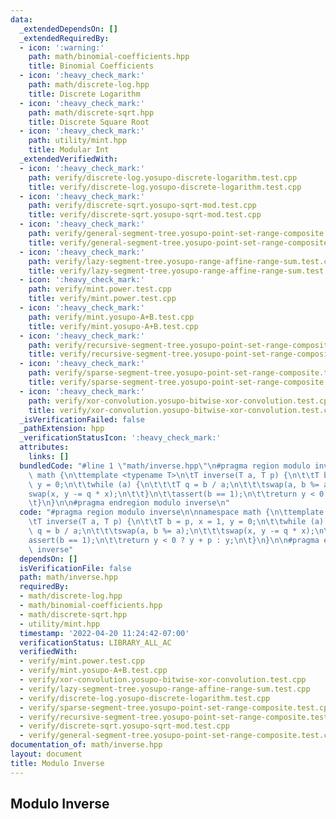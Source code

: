 ```yaml
---
data:
  _extendedDependsOn: []
  _extendedRequiredBy:
  - icon: ':warning:'
    path: math/binomial-coefficients.hpp
    title: Binomial Coefficients
  - icon: ':heavy_check_mark:'
    path: math/discrete-log.hpp
    title: Discrete Logarithm
  - icon: ':heavy_check_mark:'
    path: math/discrete-sqrt.hpp
    title: Discrete Square Root
  - icon: ':heavy_check_mark:'
    path: utility/mint.hpp
    title: Modular Int
  _extendedVerifiedWith:
  - icon: ':heavy_check_mark:'
    path: verify/discrete-log.yosupo-discrete-logarithm.test.cpp
    title: verify/discrete-log.yosupo-discrete-logarithm.test.cpp
  - icon: ':heavy_check_mark:'
    path: verify/discrete-sqrt.yosupo-sqrt-mod.test.cpp
    title: verify/discrete-sqrt.yosupo-sqrt-mod.test.cpp
  - icon: ':heavy_check_mark:'
    path: verify/general-segment-tree.yosupo-point-set-range-composite.test.cpp
    title: verify/general-segment-tree.yosupo-point-set-range-composite.test.cpp
  - icon: ':heavy_check_mark:'
    path: verify/lazy-segment-tree.yosupo-range-affine-range-sum.test.cpp
    title: verify/lazy-segment-tree.yosupo-range-affine-range-sum.test.cpp
  - icon: ':heavy_check_mark:'
    path: verify/mint.power.test.cpp
    title: verify/mint.power.test.cpp
  - icon: ':heavy_check_mark:'
    path: verify/mint.yosupo-A+B.test.cpp
    title: verify/mint.yosupo-A+B.test.cpp
  - icon: ':heavy_check_mark:'
    path: verify/recursive-segment-tree.yosupo-point-set-range-composite.test.cpp
    title: verify/recursive-segment-tree.yosupo-point-set-range-composite.test.cpp
  - icon: ':heavy_check_mark:'
    path: verify/sparse-segment-tree.yosupo-point-set-range-composite.test.cpp
    title: verify/sparse-segment-tree.yosupo-point-set-range-composite.test.cpp
  - icon: ':heavy_check_mark:'
    path: verify/xor-convolution.yosupo-bitwise-xor-convolution.test.cpp
    title: verify/xor-convolution.yosupo-bitwise-xor-convolution.test.cpp
  _isVerificationFailed: false
  _pathExtension: hpp
  _verificationStatusIcon: ':heavy_check_mark:'
  attributes:
    links: []
  bundledCode: "#line 1 \"math/inverse.hpp\"\n#pragma region modulo inverse\n\nnamespace\
    \ math {\n\ttemplate <typename T>\n\tT inverse(T a, T p) {\n\t\tT b = p, x = 1,\
    \ y = 0;\n\t\twhile (a) {\n\t\t\tT q = b / a;\n\t\t\tswap(a, b %= a);\n\t\t\t\
    swap(x, y -= q * x);\n\t\t}\n\t\tassert(b == 1);\n\t\treturn y < 0 ? y + p : y;\n\
    \t}\n}\n\n#pragma endregion modulo inverse\n"
  code: "#pragma region modulo inverse\n\nnamespace math {\n\ttemplate <typename T>\n\
    \tT inverse(T a, T p) {\n\t\tT b = p, x = 1, y = 0;\n\t\twhile (a) {\n\t\t\tT\
    \ q = b / a;\n\t\t\tswap(a, b %= a);\n\t\t\tswap(x, y -= q * x);\n\t\t}\n\t\t\
    assert(b == 1);\n\t\treturn y < 0 ? y + p : y;\n\t}\n}\n\n#pragma endregion modulo\
    \ inverse"
  dependsOn: []
  isVerificationFile: false
  path: math/inverse.hpp
  requiredBy:
  - math/discrete-log.hpp
  - math/binomial-coefficients.hpp
  - math/discrete-sqrt.hpp
  - utility/mint.hpp
  timestamp: '2022-04-20 11:24:42-07:00'
  verificationStatus: LIBRARY_ALL_AC
  verifiedWith:
  - verify/mint.power.test.cpp
  - verify/mint.yosupo-A+B.test.cpp
  - verify/xor-convolution.yosupo-bitwise-xor-convolution.test.cpp
  - verify/lazy-segment-tree.yosupo-range-affine-range-sum.test.cpp
  - verify/discrete-log.yosupo-discrete-logarithm.test.cpp
  - verify/sparse-segment-tree.yosupo-point-set-range-composite.test.cpp
  - verify/recursive-segment-tree.yosupo-point-set-range-composite.test.cpp
  - verify/discrete-sqrt.yosupo-sqrt-mod.test.cpp
  - verify/general-segment-tree.yosupo-point-set-range-composite.test.cpp
documentation_of: math/inverse.hpp
layout: document
title: Modulo Inverse
---
```


## Modulo Inverse